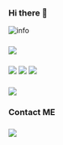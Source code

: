 ### Hi there 👋

<!--
**TaxicoYin/TaxicoYin** is a ✨ _special_ ✨ repository because its `README.md` (this file) appears on your GitHub profile.

Here are some ideas to get you started:

- 🔭 I’m currently working on ...
- 🌱 I’m currently learning ...
- 👯 I’m looking to collaborate on ...
- 🤔 I’m looking for help with ...
- 💬 Ask me about ...
- 📫 How to reach me: ...
- 😄 Pronouns: ...
- ⚡ Fun fact: ...
-->
![info](https://github-readme-stats.vercel.app/api?username=taxicoyin&show_icons=true&count_private=true&theme=radical)
###
![](https://visitor-badge.glitch.me/badge?page_id=taxicoyin.readme)
###
[![](https://img.shields.io/badge/OS-Arch%20Linux-1793D1?style=for-the-badge&logo=arch-linux&logoColor=ffffff)](https://www.archlinux.org)
[![](https://img.shields.io/badge/DE-Gnome-1793D1?style=for-the-badge&logo=gnome&logoColor=ffffff)](https://www.gnome.org)
[![](https://img.shields.io/badge/oneplus-8T-F5010C?style=for-the-badge&logo=oneplus&logoColor=ffffff)](https://www.oneplus.com)

###
[![](https://img.shields.io/badge/Steam-171a21?style=for-the-badge&logo=steam)](https://steamcommunity.com/id/jevera/)

### Contact ME
###
[![](https://img.shields.io/badge/Email-0078D4?style=for-the-badge)](mailto:dr.bart@live.com)

